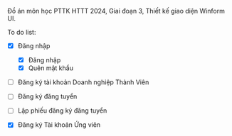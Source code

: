 Đồ án môn học PTTK HTTT 2024,
Giai đoạn 3,
Thiết kế giao diện Winform UI.

To do list:
  - [x] Đăng nhập
    + [x] Đăng nhập
    + [x] Quên mật khẩu
  - [ ] Đăng ký tài khoản Doanh nghiệp Thành Viên
  - [ ] Đăng ký đăng tuyển
  - [ ] Lập phiếu đăng ký đăng tuyển
  
  - [x] Đăng ký Tài khoản Ứng viên

